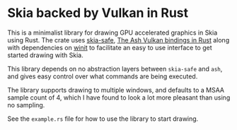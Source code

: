 # Skia backed by Vulkan in Rust

This is a minimalist library for drawing GPU accelerated graphics in Skia using Rust.
The crate uses [skia-safe](https://github.com/rust-skia/rust-skia), [The Ash Vulkan bindings in Rust](https://github.com/ash-rs/ash)
along with dependencies on [winit](https://github.com/rust-windowing/winit) to facilitate an easy to use interface to get started
drawing with Skia.

This library depends on no abstraction layers between `skia-safe` and `ash`, and gives easy control over
what commands are being executed.

The library supports drawing to multiple windows, and defaults to a MSAA sample count of 4, which I have found
to look a lot more pleasant than using no sampling.

See the `example.rs` file for how to use the library to start drawing.
